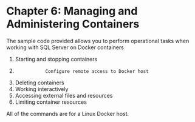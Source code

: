 #  Chapter 6: Managing and Administering Containers

The sample code provided allows you to perform operational tasks when working with SQL Server on Docker containers

1.	Starting and stopping containers
2.                Configure remote access to Docker host
3.	Deleting containers
4.	Working interactively
5.	Accessing external files and resources
6.	Limiting container resources 

All of the commands are for a Linux Docker host. 